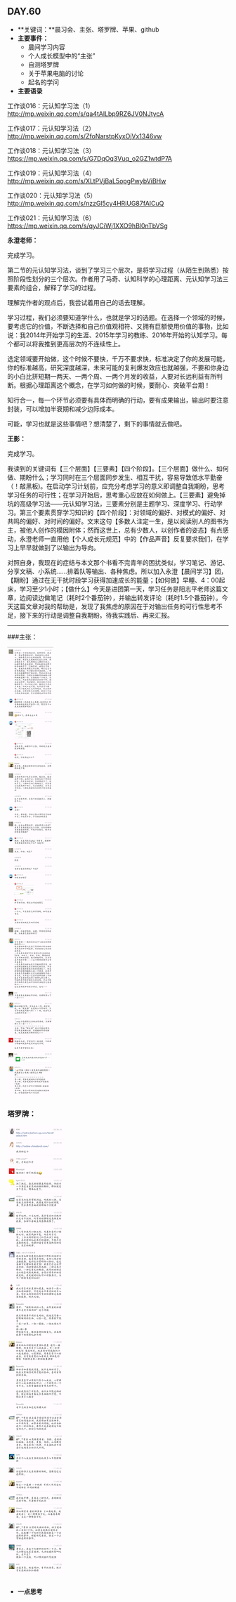  ## DAY.60
+ **关键词：**晨习会、主张、塔罗牌、苹果、github
+ **主要事件：**
    + 晨间学习内容
    + 个人成长模型中的“主张”
    + 自测塔罗牌
    + 关于苹果电脑的讨论
    + 起名的学问
+ **主要语录**

工作谈016：元认知学习法（1）http://mp.weixin.qq.com/s/qa4tAlLbp9RZ6JV0NJtycA

工作谈017：元认知学习法（2）http://mp.weixin.qq.com/s/ZfoNarstpKyxOjVx1346vw

工作谈018：元认知学习法（3）https://mp.weixin.qq.com/s/G7DqOq3Vuq_o2GZ1wtdP7A

工作谈019：元认知学习法（4）http://mp.weixin.qq.com/s/XLtPVjBaL5opgPwybViBHw

工作谈020：元认知学习法（5）http://mp.weixin.qq.com/s/nzzGl5cy4HRiUG87fAICuQ

工作谈021：元认知学习法（6）https://mp.weixin.qq.com/s/qyJCiWj1XXO9hBl0nTbVSg

**永澄老师：**

完成学习。

第二节的元认知学习法，谈到了学习三个层次，是将学习过程（从陌生到熟悉）按照阶段性划分的三个层次。作者用了马奇、认知科学的心理距离、元认知学习法三要素的组合，解释了学习的过程。

理解完作者的观点后，我尝试着用自己的话去理解。

学习过程，我们必须要知道学什么，也就是学习的选题。在选择一个领域的时候，要考虑它的价值，不断选择和自己价值观相符、又拥有巨额使用价值的事物，比如说：我2014年开始学习的生涯、2015年学习的教练、2016年开始的认知学习。每个都可以将我推到更高层次的不连续性上。

选定领域要开始做，这个时候不要快，千万不要求快，标准决定了你的发展可能，你的标准越高，研究深度越深，未来可能的复利爆发效应也就越强，不要和你身边的小白比拼短期一两天、一两个周、一两个月发的收益，人要对长远利益有所判断。根据心理距离这个概念，在学习如何做的时候，要耐心、突破平台期！

知行合一，每一个环节必须要有具体而明确的行动，要有成果输出，输出时要注意封装，可以增加半衰期和减少边际成本。

可能，学习也就是这些事情吧？想清楚了，剩下的事情就去做吧。

**王影：**

完成学习。

我读到的关键词有【三个层面】【三要素】【四个阶段】。【三个层面】做什么、如何做、期盼什么；学习同时在三个层面同步发生、相互干扰，容易导致低水平勤奋（！敲黑板)。在启动学习计划前，应充分考虑学习的意义即调整自我期盼，思考学习任务的可行性；在学习开始后，思考重心应放在如何做上。【三要素】避免掉坑的高级学习法——元认知学习法，三要素分别是主题学习、深度学习、行动学习。第三个要素贯穿学习知识的【四个阶段】：对领域的偏好、对模式的偏好、对共鸣的偏好、对时间的偏好。文末这句【多数人注定一生，是以阅读别人的图书为主，被他人创作的模因附体；然而这世上，总有少数人，以创作者的姿态】有点感动，永澄老师一直用他【个人成长元规范】中的【作品声音】反复要求我们，在学习上早早就做到了以输出为导向。

对照自身，我现在的症结与本文那个书看不完青年的困扰类似，学习笔记、游记、分享文稿、小系统……排着队等输出、各种焦虑。所以加入永澄【晨间学习】团，【期盼】通过在无干扰时段学习获得加速成长的能量；【如何做】早睡、4：00起床，学习至少1小时；【做什么】今天是进团第一天，学习任务是阳志平老师这篇文章，边阅读边做笔记（耗时2个番茄钟），并输出转发评论（耗时1.5个番茄钟）。今天这篇文章对我的帮助是，发现了我焦虑的原因在于对输出任务的可行性思考不足，接下来的行动是调整自我期盼。待我实践后、再来汇报。

- - - - -------

###主张：

![](./_image/213478323403442559.png)

### 塔罗牌：


![](./_image/197538704616112863.png)

### 

+ **一点思考**